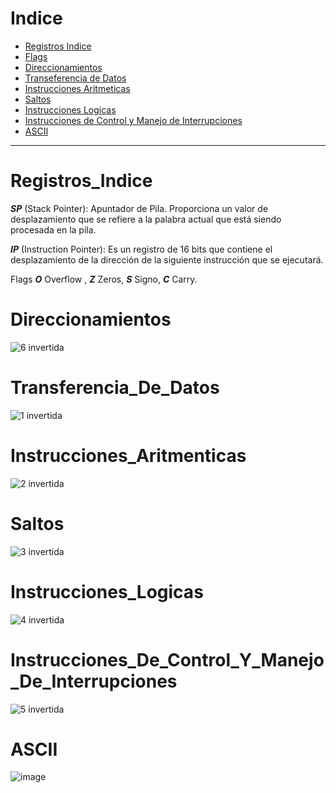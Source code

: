 Indice
=================

   * [Registros Indice](#Registros_Indice)
   * [Flags](#Flags)
   * [Direccionamientos](#Direccionamientos)
   * [Transeferencia de Datos](#Transferencia_De_Datos)
   * [Instrucciones Aritmeticas](#Instrucciones_Aritmeticas)
   * [Saltos](#Saltos)
   * [Instrucciones Logicas](#Instrucciones_Logicas)
   * [Instrucciones de Control y Manejo de Interrupciones](Instrucciones_De_Control_Y_Manejo_De_Interrupciones)
   * [ASCII](#ASCII)

---

Registros_Indice
================
***SP*** (Stack Pointer): Apuntador de Pila. Proporciona un valor de desplazamiento que se refiere a la palabra actual que  está siendo procesada en la pila.

***IP*** (Instruction Pointer): Es un registro de 16 bits que contiene el desplazamiento de la dirección  de la siguiente instrucción que se ejecutará.

Flags
***O*** Overflow , ***Z*** Zeros, ***S*** Signo, ***C*** Carry.

Direccionamientos
=================

![6 invertida](https://user-images.githubusercontent.com/55964635/132963352-2ac465f3-26da-48a4-b015-8dd6922f12c3.png)

Transferencia_De_Datos
======================

![1 invertida](https://user-images.githubusercontent.com/55964635/132963308-a1bb0bc5-99aa-43e3-9f96-a7c8725118dc.png)

Instrucciones_Aritmenticas
==========================

![2 invertida](https://user-images.githubusercontent.com/55964635/132963312-73e4567f-bc1a-44bc-88a8-1fd0e1c5ed89.png)

Saltos
======

![3 invertida](https://user-images.githubusercontent.com/55964635/132963319-23d279ac-7f7b-4217-9d6c-9d922749ebfa.png)

Instrucciones_Logicas
=====================

![4 invertida](https://user-images.githubusercontent.com/55964635/132963321-d6d539f6-616e-45e3-a04b-f80ef3999fb6.png)

Instrucciones_De_Control_Y_Manejo_De_Interrupciones
===================================================

![5 invertida](https://user-images.githubusercontent.com/55964635/132963323-c116eb1f-12fd-4124-ac96-28dfc96cbbba.png)

ASCII
====

![image](https://user-images.githubusercontent.com/55964635/135326374-45ed0f97-3a29-4bfe-b6b5-657edadc0128.png)


